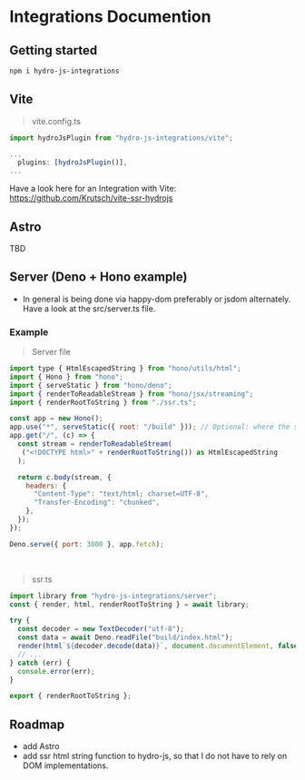 # Integrations Documention

## Getting started  
```sh
npm i hydro-js-integrations
```


## Vite
> vite.config.ts
```js
import hydroJsPlugin from "hydro-js-integrations/vite";

...
  plugins: [hydroJsPlugin()],
...
```
Have a look here for an Integration with Vite: https://github.com/Krutsch/vite-ssr-hydrojs

## Astro
TBD

## Server (Deno + Hono example)
- In general is being done via happy-dom preferably or jsdom alternately. Have a look at the src/server.ts file.

### Example
> Server file
```js
import type { HtmlEscapedString } from "hono/utils/html";
import { Hono } from "hono";
import { serveStatic } from "hono/deno";
import { renderToReadableStream } from "hono/jsx/streaming";
import { renderRootToString } from "./ssr.ts";

const app = new Hono();
app.use("*", serveStatic({ root: "/build" })); // Optional: where the static files are
app.get("/", (c) => {
  const stream = renderToReadableStream(
   ("<!DOCTYPE html>" + renderRootToString()) as HtmlEscapedString
  );

  return c.body(stream, {
    headers: {
      "Content-Type": "text/html; charset=UTF-8",
      "Transfer-Encoding": "chunked",
    },
  });
});

Deno.serve({ port: 3000 }, app.fetch);
```
<br>

> ssr.ts
```js
import library from "hydro-js-integrations/server";
const { render, html, renderRootToString } = await library;

try {
  const decoder = new TextDecoder("utf-8");
  const data = await Deno.readFile("build/index.html");
  render(html`${decoder.decode(data)}`, document.documentElement, false);
  // ...
} catch (err) {
  console.error(err);
}

export { renderRootToString };
```

## Roadmap
- add Astro
- add ssr html string function to hydro-js, so that I do not have to rely on DOM implementations.